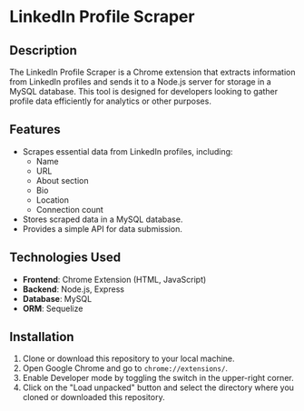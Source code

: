 # LinkedIn Profile Scraper

## Description

The LinkedIn Profile Scraper is a Chrome extension that extracts information from LinkedIn profiles and sends it to a Node.js server for storage in a MySQL database. This tool is designed for developers looking to gather profile data efficiently for analytics or other purposes.

## Features

- Scrapes essential data from LinkedIn profiles, including:
  - Name
  - URL
  - About section
  - Bio
  - Location
  - Connection count
- Stores scraped data in a MySQL database.
- Provides a simple API for data submission.

## Technologies Used

- **Frontend**: Chrome Extension (HTML, JavaScript)
- **Backend**: Node.js, Express
- **Database**: MySQL
- **ORM**: Sequelize

## Installation

1. Clone or download this repository to your local machine.
2. Open Google Chrome and go to `chrome://extensions/`.
3. Enable Developer mode by toggling the switch in the upper-right corner.
4. Click on the "Load unpacked" button and select the directory where you cloned or downloaded this repository.